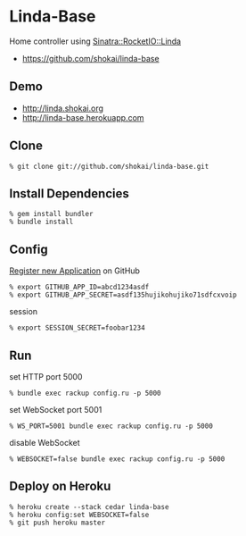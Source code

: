 Linda-Base
==========
Home controller using [Sinatra::RocketIO::Linda](http://github.com/shokai/sinatra-rocketio-linda)

* https://github.com/shokai/linda-base


Demo
----

* http://linda.shokai.org
* http://linda-base.herokuapp.com


Clone
-----

    % git clone git://github.com/shokai/linda-base.git


Install Dependencies
--------------------

    % gem install bundler
    % bundle install


Config
------

[Register new Application](https://github.com/settings/applications) on GitHub

    % export GITHUB_APP_ID=abcd1234asdf
    % export GITHUB_APP_SECRET=asdf135hujikohujiko71sdfcxvoip

session

    % export SESSION_SECRET=foobar1234


Run
---

set HTTP port 5000

    % bundle exec rackup config.ru -p 5000

set WebSocket port 5001

    % WS_PORT=5001 bundle exec rackup config.ru -p 5000

disable WebSocket

    % WEBSOCKET=false bundle exec rackup config.ru -p 5000


Deploy on Heroku
----------------

    % heroku create --stack cedar linda-base
    % heroku config:set WEBSOCKET=false
    % git push heroku master
